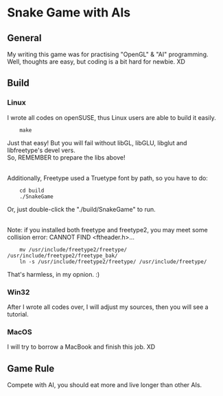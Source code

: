 Snake Game with AIs
===================

General
-------------------
  My writing this game was for practising "OpenGL" & "AI" programming.<br/>
  Well, thoughts are easy, but coding is a bit hard for newbie. XD<br/>

Build
-------------------
### Linux
  I wrote all codes on openSUSE, thus Linux users are able to build it easily.<br/>

		make

  Just that easy! But you will fail without libGL, libGLU, libglut and libfreetype's devel vers.<br/>
  So, REMEMBER to prepare the libs above!<br/><br/>

  Additionally, Freetype used a Truetype font by path, so you have to do:

        cd build
        ./SnakeGame

  Or, just double-click the "./build/SnakeGame" to run.<br/><br/>

  Note: if you installed both freetype and freetype2,
  you may meet some collision error: CANNOT FIND <ftheader.h>...<br/>

		mv /usr/include/freetype2/freetype/ /usr/include/freetype2/freetype_bak/
		ln -s /usr/include/freetype2/freetype/ /usr/include/freetype/

  That's harmless, in my opnion. :)<br/>

### Win32
  After I wrote all codes over, I will adjust my sources, then you will see a tutorial.<br/>

### MacOS
  I will try to borrow a MacBook and finish this job. XD<br/>

Game Rule
-------------------
  Compete with AI, you should eat more and live longer than other AIs.<br/>
